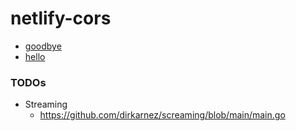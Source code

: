netlify-cors
============
- [goodbye](https://fascinating-raindrop-626e50.netlify.app/.netlify/functions/goodbye)
- [hello](https://fascinating-raindrop-626e50.netlify.app/.netlify/functions/hello)

### TODOs
- Streaming
  - https://github.com/dirkarnez/screaming/blob/main/main.go
